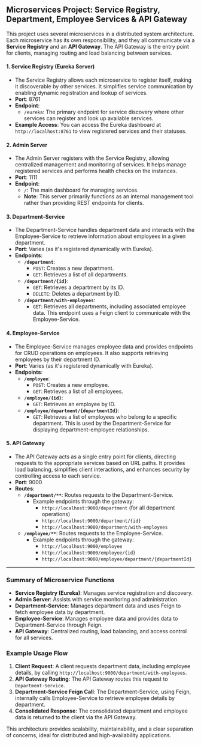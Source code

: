 
## Microservices Project: Service Registry, Department, Employee Services & API Gateway

This project uses several microservices in a distributed system architecture. Each microservice has its own responsibility, and they all communicate via a **Service Registry** and an **API Gateway**. The API Gateway is the entry point for clients, managing routing and load balancing between services.

#### 1. **Service Registry (Eureka Server)**

- The Service Registry allows each microservice to register itself, making it discoverable by other services. It simplifies service communication by enabling dynamic registration and lookup of services.
- **Port**: 8761
- **Endpoint**: 
  - `/eureka`: The primary endpoint for service discovery where other services can register and look up available services.
- **Example Access**: You can access the Eureka dashboard at `http://localhost:8761` to view registered services and their statuses.

#### 2. **Admin Server**

- The Admin Server registers with the Service Registry, allowing centralized management and monitoring of services. It helps manage registered services and performs health checks on the instances.
- **Port**: 1111
- **Endpoint**:
  - `/`: The main dashboard for managing services.
  - **Note**: This server primarily functions as an internal management tool rather than providing REST endpoints for clients.

#### 3. **Department-Service**

- The Department-Service handles department data and interacts with the Employee-Service to retrieve information about employees in a given department.
- **Port**: Varies (as it's registered dynamically with Eureka).
- **Endpoints**:
  - **`/department`**: 
    - `POST`: Creates a new department.
    - `GET`: Retrieves a list of all departments.
  - **`/department/{id}`**: 
    - `GET`: Retrieves a department by its ID.
    - `DELETE`: Deletes a department by ID.
  - **`/department/with-employees`**:
    - `GET`: Retrieves all departments, including associated employee data. This endpoint uses a Feign client to communicate with the Employee-Service.

#### 4. **Employee-Service**

- The Employee-Service manages employee data and provides endpoints for CRUD operations on employees. It also supports retrieving employees by their department ID.
- **Port**: Varies (as it's registered dynamically with Eureka).
- **Endpoints**:
  - **`/employee`**:
    - `POST`: Creates a new employee.
    - `GET`: Retrieves a list of all employees.
  - **`/employee/{id}`**:
    - `GET`: Retrieves an employee by ID.
  - **`/employee/department/{departmentId}`**:
    - `GET`: Retrieves a list of employees who belong to a specific department. This is used by the Department-Service for displaying department-employee relationships.

#### 5. **API Gateway**

- The API Gateway acts as a single entry point for clients, directing requests to the appropriate services based on URL paths. It provides load balancing, simplifies client interactions, and enhances security by controlling access to each service.
- **Port**: 9000
- **Routes**:
  - **`/department/**`**: Routes requests to the Department-Service.
    - Example endpoints through the gateway:
      - `http://localhost:9000/department` (for all department operations)
      - `http://localhost:9000/department/{id}`
      - `http://localhost:9000/department/with-employees`
  - **`/employee/**`**: Routes requests to the Employee-Service.
    - Example endpoints through the gateway:
      - `http://localhost:9000/employee`
      - `http://localhost:9000/employee/{id}`
      - `http://localhost:9000/employee/department/{departmentId}`

---

### Summary of Microservice Functions

- **Service Registry (Eureka)**: Manages service registration and discovery.
- **Admin Server**: Assists with service monitoring and administration.
- **Department-Service**: Manages department data and uses Feign to fetch employee data by department.
- **Employee-Service**: Manages employee data and provides data to Department-Service through Feign.
- **API Gateway**: Centralized routing, load balancing, and access control for all services.

### Example Usage Flow

1. **Client Request**: A client requests department data, including employee details, by calling `http://localhost:9000/department/with-employees`.
2. **API Gateway Routing**: The API Gateway routes this request to `Department-Service`.
3. **Department-Service Feign Call**: The Department-Service, using Feign, internally calls Employee-Service to retrieve employee details by department.
4. **Consolidated Response**: The consolidated department and employee data is returned to the client via the API Gateway.

This architecture provides scalability, maintainability, and a clear separation of concerns, ideal for distributed and high-availability applications.
